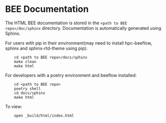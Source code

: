 # BEE Documentation
The HTML BEE documentation is stored in the `<path to BEE repo>/doc/sphinx` directory.
Documentation is automatically generated using Sphinx. 

For users with pip in their environment(may need to install hpc-beeflow, sphinx and sphinx-rtd-theme using pip):

```
    cd <path to BEE repo>/docs/sphinx
    make clean
    make html
```

For developers with a poetry environment and beeflow installed:

```
    cd <path to BEE repo>
    poetry shell
    cd docs/sphinx
    make html
```

To view:
```
    open _build/html/index.html
```



